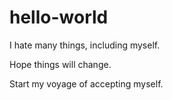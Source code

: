 # hello-world

I hate many things, including myself.

Hope things will change.

Start my voyage of accepting myself.
